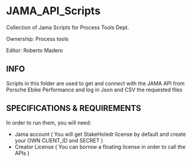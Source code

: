 # JAMA_API_Scripts
Collection of Jama Scripts for Process Tools Dept.


Ownership: Process tools

Editor: Roberto Madero

<h2> INFO </h2>

Scripts in this folder are used to get and connect with the JAMA API from Porsche Ebike Performance and log in Json and CSV the requested files


<h2> SPECIFICATIONS  & REQUIREMENTS </h2>

In order to run them, you will need:
- Jama account ( You will get StakeHoledr license by default and create your OWN CLIENT_ID and SECRET )
- Creator License ( You can borrow a floating license in order to call the APIs )
